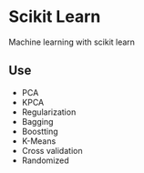# Scikit Learn
Machine learning with scikit learn 

## Use

- PCA
- KPCA
- Regularization
- Bagging
- Boostting
- K-Means
- Cross validation
- Randomized
